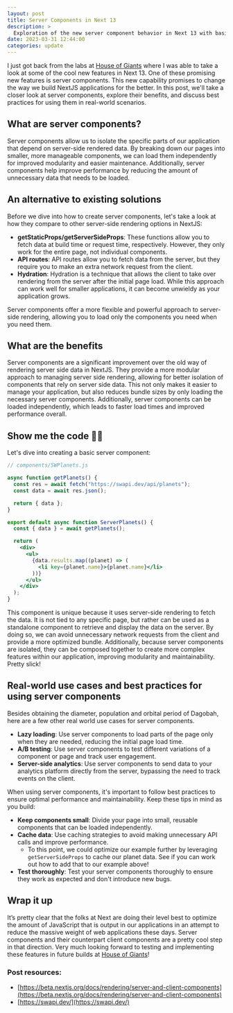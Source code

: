 ```yaml
---
layout: post
title: Server Components in Next 13
description: >
  Exploration of the new server component behavior in Next 13 with basic example.
date: 2023-03-31 12:44:00
categories: update
---
```


I just got back from the labs at [House of Giants](https://houseofgiants.com) where I was able to take a look at some of the cool new features in Next 13. One of these promising new features is server components. This new capability promises to change the way we build NextJS applications for the better. In this post, we'll take a closer look at server components, explore their benefits, and discuss best practices for using them in real-world scenarios.

## What are server components?

Server components allow us to isolate the specific parts of our application that depend on server-side rendered data. By breaking down our pages into smaller, more manageable components, we can load them independently for improved modularity and easier maintenance. Additionally, server components help improve performance by reducing the amount of unnecessary data that needs to be loaded.

## An alternative to existing solutions

Before we dive into how to create server components, let's take a look at how they compare to other server-side rendering options in NextJS:

- **getStaticProps/getServerSideProps**: These functions allow you to fetch data at build time or request time, respectively. However, they only work for the entire page, not individual components.
- **API routes**: API routes allow you to fetch data from the server, but they require you to make an extra network request from the client.
- **Hydration**: Hydration is a technique that allows the client to take over rendering from the server after the initial page load. While this approach can work well for smaller applications, it can become unwieldy as your application grows.

Server components offer a more flexible and powerful approach to server-side rendering, allowing you to load only the components you need when you need them.

## What are the benefits

Server components are a significant improvement over the old way of rendering server side data in NextJS. They provide a more modular approach to managing server side rendering, allowing for better isolation of components that rely on server side data. This not only makes it easier to manage your application, but also reduces bundle sizes by only loading the necessary server components. Additionally, server components can be loaded independently, which leads to faster load times and improved performance overall.

## Show me the code 👨‍💻

Let's dive into creating a basic server component:

```jsx
// components/SWPlanets.js

async function getPlanets() {
  const res = await fetch("https://swapi.dev/api/planets");
  const data = await res.json();

  return { data };
}

export default async function ServerPlanets() {
  const { data } = await getPlanets();

  return (
    <div>
      <ul>
        {data.results.map((planet) => (
          <li key={planet.name}>{planet.name}</li>
        ))}
      </ul>
    </div>
  );
}
```

This component is unique because it uses server-side rendering to fetch the data. It is not tied to any specific page, but rather can be used as a standalone component to retrieve and display the data on the server. By doing so, we can avoid unnecessary network requests from the client and provide a more optimized bundle. Additionally, because server components are isolated, they can be composed together to create more complex features within our application, improving modularity and maintainability. Pretty slick!

## **Real-world use cases and best practices for using server components**

Besides obtaining the diameter, population and orbital period of Dagobah, here are a few other real world use cases for server components.

- **Lazy loading**: Use server components to load parts of the page only when they are needed, reducing the initial page load time.
- **A/B testing**: Use server components to test different variations of a component or page and track user engagement.
- **Server-side analytics**: Use server components to send data to your analytics platform directly from the server, bypassing the need to track events on the client.

When using server components, it's important to follow best practices to ensure optimal performance and maintainability. Keep these tips in mind as you build:

- **Keep components small**: Divide your page into small, reusable components that can be loaded independently.
- **Cache data**: Use caching strategies to avoid making unnecessary API calls and improve performance.
  - To this point, we could optimize our example further by leveraging `getServerSideProps` to cache our planet data. See if you can work out how to add that to our example above!
- **Test thoroughly**: Test your server components thoroughly to ensure they work as expected and don't introduce new bugs.

## Wrap it up

It’s pretty clear that the folks at Next are doing their level best to optimize the amount of JavaScript that is output in our applications in an attempt to reduce the massive weight of web applications these days. Server components and their counterpart client components are a pretty cool step in that direction. Very much looking forward to testing and implementing these features in future builds at [House of Giants](https://houseofgiants.com)!

### Post resources:

- [https://beta.nextjs.org/docs/rendering/server-and-client-components](https://beta.nextjs.org/docs/rendering/server-and-client-components)
- [https://swapi.dev/](https://swapi.dev/)
